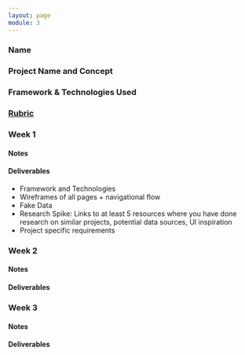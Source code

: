 ```yaml
---
layout: page
module: 3
---
```


### Name

### Project Name and Concept

### Framework & Technologies Used

### [Rubric](http://frontend.turing.edu/projects/self-directed-project.html)  

### Week 1

#### Notes

#### Deliverables

  - Framework and Technologies
  - Wireframes of all pages + navigational flow
  - Fake Data
  - Research Spike: Links to at least 5 resources where you have done research on similar projects, potential data sources, UI inspiration
  - Project specific requirements

### Week 2

#### Notes

#### Deliverables

### Week 3

#### Notes

#### Deliverables
